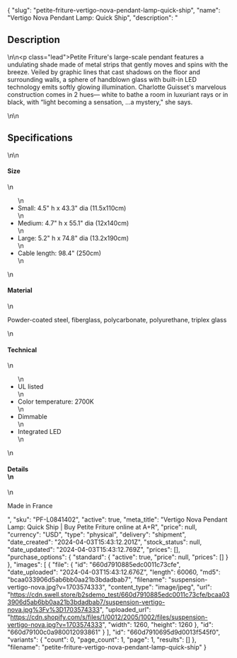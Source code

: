 {
  "slug": "petite-friture-vertigo-nova-pendant-lamp-quick-ship",
  "name": "Vertigo Nova Pendant Lamp: Quick Ship",
  "description": "<h2>Description</h2>\n<!-- split -->\n<p class=\"lead\">Petite Friture's large-scale pendant features a undulating shade made of metal strips that gently moves and spins with the breeze. Veiled by graphic lines that cast shadows on the floor and surrounding walls, a sphere of handblown glass with built-in LED technology emits softly glowing illumination. Charlotte Guisset's marvelous construction comes in 2 hues— white to bathe a room in luxuriant rays or in black, with “light becoming a sensation, ...a mystery,\" she says.</p>\n<!-- split -->\n<h2>Specifications</h2>\n<!-- split -->\n<h4>Size</h4>\n<ul>\n<li>Small: 4.5\" h x 43.3\" dia (11.5x110cm)</li>\n<li>Medium: 4.7\" h x 55.1\" dia (12x140cm)</li>\n<li>Large: 5.2\" h x 74.8\" dia (13.2x190cm)</li>\n<li>Cable length: 98.4\" (250cm)</li>\n</ul>\n<h4>Material</h4>\n<p>Powder-coated steel, fiberglass, polycarbonate, polyurethane, triplex glass</p>\n<h4>Technical</h4>\n<ul>\n<li>UL listed</li>\n<li>Color temperature: 2700K</li>\n<li>Dimmable</li>\n<li>Integrated LED</li>\n</ul>\n<h4>Details<br>\n</h4>\n<p>Made in France</p>",
  "sku": "PF-L0841402",
  "active": true,
  "meta_title": "Vertigo Nova Pendant Lamp: Quick Ship | Buy Petite Friture online at A+R",
  "price": null,
  "currency": "USD",
  "type": "physical",
  "delivery": "shipment",
  "date_created": "2024-04-03T15:43:12.201Z",
  "stock_status": null,
  "date_updated": "2024-04-03T15:43:12.769Z",
  "prices": [],
  "purchase_options": {
    "standard": {
      "active": true,
      "price": null,
      "prices": []
    }
  },
  "images": [
    {
      "file": {
        "id": "660d7910885edc0011c73cfe",
        "date_uploaded": "2024-04-03T15:43:12.676Z",
        "length": 60060,
        "md5": "bcaa033906d5ab6bb0aa21b3bdadbab7",
        "filename": "suspension-vertigo-nova.jpg?v=1703574333",
        "content_type": "image/jpeg",
        "url": "https://cdn.swell.store/b2sdemo_test/660d7910885edc0011c73cfe/bcaa033906d5ab6bb0aa21b3bdadbab7/suspension-vertigo-nova.jpg%3Fv%3D1703574333",
        "uploaded_url": "https://cdn.shopify.com/s/files/1/0012/2005/1002/files/suspension-vertigo-nova.jpg?v=1703574333",
        "width": 1260,
        "height": 1260
      },
      "id": "660d79100c0a980012093861"
    }
  ],
  "id": "660d7910695d9d0013f545f0",
  "variants": {
    "count": 0,
    "page_count": 1,
    "page": 1,
    "results": []
  },
  "filename": "petite-friture-vertigo-nova-pendant-lamp-quick-ship"
}